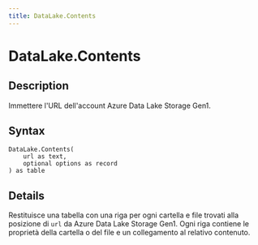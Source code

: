 ```yaml
---
title: DataLake.Contents
---
```


# DataLake.Contents


## Description

Immettere l&#39;URL dell&#39;account Azure Data Lake Storage Gen1.


## Syntax

```powerquery
DataLake.Contents(
    url as text,
    optional options as record
) as table
```


## Details

Restituisce una tabella con una riga per ogni cartella e file trovati alla posizione di <code>url</code> da Azure Data Lake Storage Gen1. Ogni riga contiene le proprietà della cartella o del file e un collegamento al relativo contenuto.


